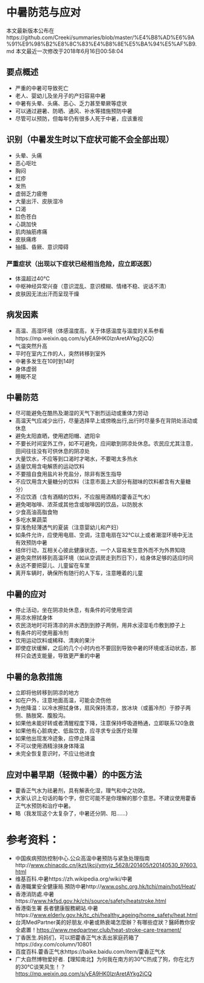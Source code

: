 # 中暑防范与应对
 本文最新版本公布在https://github.com/Creeki/summaries/blob/master/%E4%B8%AD%E6%9A%91%E9%98%B2%E8%8C%83%E4%B8%8E%E5%BA%94%E5%AF%B9.md
 本文最近一次修改于2018年6月16日00:58:04
## 要点概述
* 严重的中暑可导致死亡
* 老人、婴幼儿及坐月子的产妇容易中暑
* 中暑有头晕、头痛、恶心、乏力甚至晕厥等症状
* 可以通过避暑、防晒、通风、补水等措施预防中暑
* 尽管可以预防，但每年仍有很多人死于中暑，应该重视

## 识别（中暑发生时以下症状可能不会全部出现）
* 头晕、头痛
* 恶心呕吐
* 胸闷
* 红疹
* 发热
* 虚弱乏力疲倦
* 大量出汗、皮肤湿冷
* 口渴
* 脸色苍白
* 心跳加快
* 肌肉抽筋疼痛
* 皮肤痛疼
* 抽搐、昏厥、意识障碍
### 严重症状（出现以下症状已经相当危险，应立即送医）
* 体温超过40℃
* 中枢神经异常兴奋（意识混乱、意识模糊、情绪不稳、说话不清）
* 皮肤因无法出汗而呈现干燥

## 病发因素
* 高温、高湿环境（体感温度高，关于体感温度与温度的关系参看https://mp.weixin.qq.com/s/yEA9HK0lzrAretAYkg2jCQ）
* 气温突然升高
* 平时在室内工作的人，突然转移到室外
* 中暑多发生在10时到14时
* 身体虚弱
* 睡眠不足

## 中暑防范
* 尽可能避免在酷热及潮湿的天气下剧烈运动或重体力劳动
* 高温天气应减少出行，尽量选择早上或傍晚出行,出行时尽量多在背阴处活动或休息
* 避免太阳直晒，使用遮阳帽、遮阳伞
* 不要长时间室外工作，如不可避免，应间歇到阴凉处休息。农民应尤其注意，田间往往没有可供休息的阴凉处
* 大量饮水，不应等到口渴时才喝水，不要喝太多热水
* 适量饮用含电解质的运动饮料
* 不要擅自食用盐片补充盐分，除非有医生指导
* 不应饮用含大量糖分的饮料（注意市面上大部分有甜味的饮料都含有大量糖分）
* 不应饮酒（含有酒精的饮料，不应服用酒精的藿香正气水）
* 避免喝咖啡、浓茶或其他含或咖啡因的饮品，以防脱水
* 少食高油高脂食物
* 多吃水果蔬菜
* 穿浅色轻薄透气的夏装（注意婴幼儿和产妇）
* 如条件允许，应使用电扇、空调，注意电扇在32℃以上或者潮湿环境中无法有效预防中暑
* 结伴行动，互相关心彼此健康状态，一个人容易发生意外而不为外界知晓
* 避免突然转移到高温环境（如从空调房走到烈日下），给身体足够的适应时间
* 永远不要把婴儿、儿童留在车里
* 离开车辆时，确保所有随行的人下车，注意睡着的儿童

## 中暑的应对
* 停止活动，坐在阴凉处休息，有条件的可使用空调
* 用凉水擦拭身体
* 农民浇地时可将清凉的井水洒到到脖子两侧，用井水浸湿毛巾敷到脖子上
* 有条件的可使用蓄冷剂
* 饮用运动饮料或稀释、清爽的果汁
* 即使症状缓解，之后的几个小时内也不要回到导致中暑的环境或活动状态，那样只会透支能量，导致更严重的中暑

## 中暑的急救措施
* 立即将他转移到阴凉的地方
* 如在户外，注意地面高温，可能会烫伤他
* 为他降温：以冷水擦拭身体，扇风保持清凉，放冰块（或蓄冷剂）于脖子两侧、胳肢窝、腹股沟。
* 如果他未能好转或者清醒程度下降，注意保持呼吸道畅通，立即联系120急救
* 如果他有心脏病史、低盐饮食，应寻求专业医疗处理
* 如果他出现发冷迹象，应停止降温
* 不可以使用酒精涂抹身体降温
* 未完全恢复意识时，不应让他进食

## 应对中暑早期（轻微中暑）的中医方法
* 藿香正气水为祛暑剂，具有解表化湿，理气和中之功效。
* 大家认识上句话的每个字，但它可能不是你理解的那个意思。不建议使用藿香正气水预防和治疗中暑。
* 略（我发现这个太复杂了，中暑还分阴、阳……）

# 参考资料：
* 中国疾病预防控制中心.公众高温中暑预防与紧急处理指南http://www.chinacdc.cn/jkzt/jkcj/ymyjz_5628/201405/t20140530_97603.html
* 维基百科.中暑https://zh.wikipedia.org/wiki/中暑
* 香港職業安全健康局.預防中暑http://www.oshc.org.hk/tchi/main/hot/Heat/
* 香港消防處.中暑https://www.hkfsd.gov.hk/chi/source/safety/heatstroke.html
* 香港衛生署 長者健康服務網站.中暑https://www.elderly.gov.hk/tc_chi/healthy_ageing/home_safety/heat.html
* 台湾MedPartner美的好朋友.中暑或熱衰竭怎麼辦？有哪些症狀？醫師教你安全處置！https://www.medpartner.club/heat-stroke-care-treament/
* 丁香医生.妈妈们，可以把藿香正气水丢出家庭药箱了https://dxy.com/column/10801
* 百度百科.藿香正气水https://baike.baidu.com/item/藿香正气水
* 广大自然博物爱好者.【理知南北】为何我在南方的30℃热成了狗，你在北方的30℃谈笑风生！？https://mp.weixin.qq.com/s/yEA9HK0lzrAretAYkg2jCQ